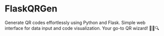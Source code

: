 # FlaskQRGen
Generate QR codes effortlessly using Python and Flask. Simple web interface for data input and code visualization. Your go-to QR wizard! 🧙‍♂️🔍
